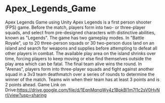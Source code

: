 # Apex_Legends_Game
Apex Legends Game using Unity
Apex Legends is a first person shooter (FPS) game. Before the match, players form
into two- or three-player squads, and select from pre-designed characters with distinctive
abilities, known as "Legends". The game has two gameplay modes. In "Battle Royale", up
to 20 three-person squads or 30 two-person duos land on an island and search for weapons
and supplies before attempting to defeat all other players in combat. The available play
area on the island shrinks over time, forcing players to keep moving or else find themselves
outside the play area which can be fatal. The final team alive wins the round. In "Arenas",
players form into three-player squads and fight against another squad in a 3v3 team
deathmatch over a series of rounds to determine the winner of the match. Teams win
when their team has at least 3 points and is 2 points ahead.
Game Link on Drive:https://drive.google.com/file/d/1EqnMqnqWy4z1BpkBl1m7l1c2sV0HvNrl/view?usp=sharing
